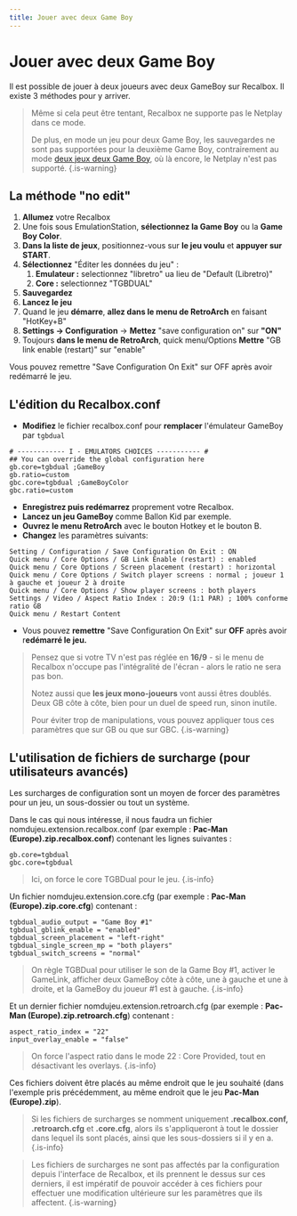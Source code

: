 ```yaml
---
title: Jouer avec deux Game Boy
---
```


# Jouer avec deux Game Boy

Il est possible de jouer à deux joueurs avec deux GameBoy sur Recalbox. Il existe 3 méthodes pour y arriver.


>Même si cela peut être tentant, Recalbox ne supporte pas le Netplay dans ce mode.
>
>De plus, en mode un jeu pour deux Game Boy, les sauvegardes ne sont pas supportées pour la deuxième Game Boy, contrairement au mode [deux jeux deux Game Boy](/v/francais/tutoriels/jeux/consoles/game-boy/jouer-a-deux-jeux-differents-en-mode-gamelink), où là encore, le Netplay n'est pas supporté.
{.is-warning}

## La méthode "no edit" <a id="la-methode-no-edit"></a>

1. **Allumez** votre Recalbox
2. Une fois sous EmulationStation, **sélectionnez la Game Boy** ou la **Game Boy Color**.
3. **Dans la liste de jeux**, positionnez-vous sur **le jeu voulu** et **appuyer sur START**.
4. **Sélectionnez** "Éditer les données du jeu" :
   1. **Emulateur :** selectionnez "libretro" ua lieu de "Default \(Libretro\)"
   2. **Core :** selectionnez "TGBDUAL"
5. **Sauvegardez**
6. **Lancez le jeu**
7. Quand le jeu **démarre**, **allez dans le menu de RetroArch** en faisant "HotKey+B"
8. **Settings -&gt; Configuration** -&gt; **Mettez** "save configuration on" sur **"ON"**
9. Toujours **dans le menu de RetroArch**, quick menu/Options **Mettre** "GB link enable \(restart\)" sur "enable"

Vous pouvez remettre "Save Configuration On Exit" sur OFF après avoir redémarré le jeu.

## L'édition du Recalbox.conf <a id="lancienne-methode-a-la-dure"></a>

* **Modifiez** le fichier recalbox.conf pour **remplacer** l'émulateur GameBoy par `tgbdual`

```text
# ------------ I - EMULATORS CHOICES ----------- #
## You can override the global configuration here
gb.core=tgbdual ;GameBoy
gb.ratio=custom
gbc.core=tgbdual ;GameBoyColor
gbc.ratio=custom
```

* **Enregistrez puis redémarrez** proprement votre Recalbox. 
* **Lancez un jeu GameBoy** comme Ballon Kid par exemple. 
* **Ouvrez le menu RetroArch** avec le bouton Hotkey et le bouton B. 
* **Changez** les paramètres suivants:

```text
Setting / Configuration / Save Configuration On Exit : ON
Quick menu / Core Options / GB Link Enable (restart) : enabled
Quick menu / Core Options / Screen placement (restart) : horizontal
Quick menu / Core Options / Switch player screens : normal ; joueur 1 à gauche et joueur 2 à droite
Quick menu / Core Options / Show player screens : both players
Settings / Video / Aspect Ratio Index : 20:9 (1:1 PAR) ; 100% conforme ratio GB
Quick menu / Restart Content
```

* Vous pouvez **remettre** "Save Configuration On Exit" sur **OFF** après avoir r**edémarré le jeu.**


>Pensez que si votre TV n'est pas réglée en **16/9** - si le menu de Recalbox n'occupe pas l'intégralité de l'écran - alors le ratio ne sera pas bon.  
>  
>Notez aussi que **les jeux mono-joueurs** vont aussi êtres doublés. Deux GB côte à côte, bien pour un duel de speed run, sinon inutile.  
>  
>Pour éviter trop de manipulations, vous pouvez appliquer tous ces paramètres que sur GB ou que sur GBC.
{.is-warning}

## L'utilisation de fichiers de surcharge \(pour utilisateurs avancés\)

Les surcharges de configuration sont un moyen de forcer des paramètres pour un jeu, un sous-dossier ou tout un système.

Dans le cas qui nous intéresse, il nous faudra un fichier nomdujeu.extension.recalbox.conf \(par exemple : **Pac-Man \(Europe\).zip.recalbox.conf**\) contenant les lignes suivantes :

```text
gb.core=tgbdual
gbc.core=tgbdual
```


>Ici, on force le core TGBDual pour le jeu.
{.is-info}

Un fichier nomdujeu.extension.core.cfg \(par exemple : **Pac-Man \(Europe\).zip.core.cfg**\) contenant :

```text
tgbdual_audio_output = "Game Boy #1"
tgbdual_gblink_enable = "enabled"
tgbdual_screen_placement = "left-right"
tgbdual_single_screen_mp = "both players"
tgbdual_switch_screens = "normal"
```


>On règle TGBDual pour utiliser le son de la Game Boy \#1, activer le GameLink, afficher deux GameBoy côte à côte, une à gauche et une à droite, et la GameBoy du joueur \#1 est à gauche.
{.is-info}

Et un dernier fichier nomdujeu.extension.retroarch.cfg \(par exemple : **Pac-Man \(Europe\).zip.retroarch.cfg**\) contenant :

```text
aspect_ratio_index = "22"
input_overlay_enable = "false"
```


>On force l'aspect ratio dans le mode 22 : Core Provided, tout en désactivant les overlays.
{.is-info}

Ces fichiers doivent être placés au même endroit que le jeu souhaité \(dans l'exemple pris précédemment, au même endroit que le jeu **Pac-Man \(Europe\).zip**\).


>Si les fichiers de surcharges se nomment uniquement **.recalbox.conf, .retroarch.cfg** et **.core.cfg**, alors ils s'appliqueront à tout le dossier dans lequel ils sont placés, ainsi que les sous-dossiers si il y en a.
{.is-info}


>Les fichiers de surcharges ne sont pas affectés par la configuration depuis l'interface de Recalbox, et ils prennent le dessus sur ces derniers, il est impératif de pouvoir accéder à ces fichiers pour effectuer une modification ultérieure sur les paramètres que ils affectent.
{.is-warning}

